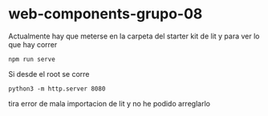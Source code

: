 # web-components-grupo-08

Actualmente hay que meterse en la carpeta del starter kit de lit y para ver lo que hay correr
```
npm run serve
```
Si desde el root se corre

```
python3 -m http.server 8080  
```
tira error de mala importacion de lit y no he podido arreglarlo
